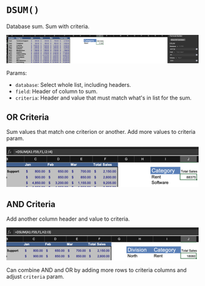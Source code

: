 # `DSUM()`

Database sum. Sum with criteria.

![DSUM](../../../assets/dsum.png)

Params:

* `database`: Select whole list, including headers.
* `field`: Header of column to sum.
* `criteria`: Header and value that must match what's in list for the sum.

## OR Criteria

Sum values that match one criterion or another. Add more values to criteria param.

![DSUM OR](../../../assets/dsum-or.png)

## AND Criteria

Add another column header and value to criteria.

![DSUM AND](../../../assets/dsum-and.png)

Can combine AND and OR by adding more rows to criteria columns and adjust `criteria` param.
